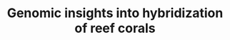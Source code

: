 ---
layout: default
title:  "Genomic insights into hybridization of reef corals"
excerpt: "Mao, Y. __Coral Reefs__, 39(1), 61-67."
excerpt_separator: "<!--more-->"
link: https://link.springer.com/article/10.1007/s00338-019-01869-7
--- 